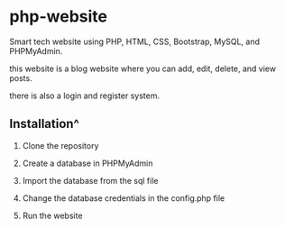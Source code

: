 # php-website

Smart tech website using PHP, HTML, CSS, Bootstrap, MySQL, and PHPMyAdmin.

this website is a blog website where you can add, edit, delete, and view posts.

there is also a login and register system.

## Installation^

1. Clone the repository

2. Create a database in PHPMyAdmin

3. Import the database from the sql file

4. Change the database credentials in the config.php file

5. Run the website
